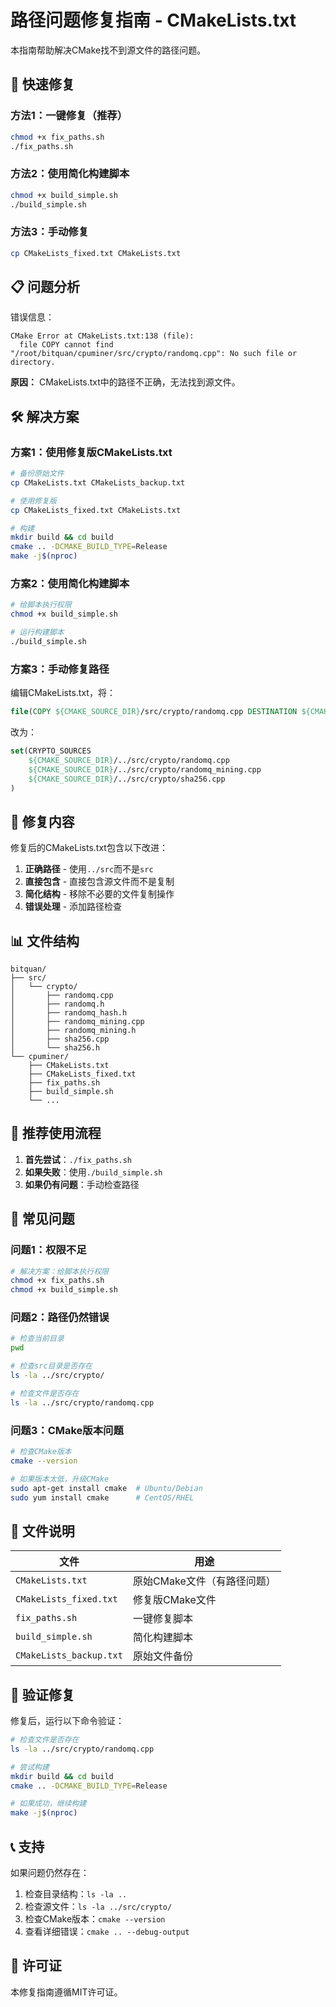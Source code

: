 # 路径问题修复指南 - CMakeLists.txt

本指南帮助解决CMake找不到源文件的路径问题。

## 🚀 快速修复

### 方法1：一键修复（推荐）
```bash
chmod +x fix_paths.sh
./fix_paths.sh
```

### 方法2：使用简化构建脚本
```bash
chmod +x build_simple.sh
./build_simple.sh
```

### 方法3：手动修复
```bash
cp CMakeLists_fixed.txt CMakeLists.txt
```

## 📋 问题分析

错误信息：
```
CMake Error at CMakeLists.txt:138 (file):
  file COPY cannot find "/root/bitquan/cpuminer/src/crypto/randomq.cpp": No such file or directory.
```

**原因：** CMakeLists.txt中的路径不正确，无法找到源文件。

## 🛠️ 解决方案

### 方案1：使用修复版CMakeLists.txt

```bash
# 备份原始文件
cp CMakeLists.txt CMakeLists_backup.txt

# 使用修复版
cp CMakeLists_fixed.txt CMakeLists.txt

# 构建
mkdir build && cd build
cmake .. -DCMAKE_BUILD_TYPE=Release
make -j$(nproc)
```

### 方案2：使用简化构建脚本

```bash
# 给脚本执行权限
chmod +x build_simple.sh

# 运行构建脚本
./build_simple.sh
```

### 方案3：手动修复路径

编辑CMakeLists.txt，将：
```cmake
file(COPY ${CMAKE_SOURCE_DIR}/src/crypto/randomq.cpp DESTINATION ${CMAKE_BINARY_DIR})
```

改为：
```cmake
set(CRYPTO_SOURCES
    ${CMAKE_SOURCE_DIR}/../src/crypto/randomq.cpp
    ${CMAKE_SOURCE_DIR}/../src/crypto/randomq_mining.cpp
    ${CMAKE_SOURCE_DIR}/../src/crypto/sha256.cpp
)
```

## 🔧 修复内容

修复后的CMakeLists.txt包含以下改进：

1. **正确路径** - 使用`../src`而不是`src`
2. **直接包含** - 直接包含源文件而不是复制
3. **简化结构** - 移除不必要的文件复制操作
4. **错误处理** - 添加路径检查

## 📊 文件结构

```
bitquan/
├── src/
│   └── crypto/
│       ├── randomq.cpp
│       ├── randomq.h
│       ├── randomq_hash.h
│       ├── randomq_mining.cpp
│       ├── randomq_mining.h
│       ├── sha256.cpp
│       └── sha256.h
└── cpuminer/
    ├── CMakeLists.txt
    ├── CMakeLists_fixed.txt
    ├── fix_paths.sh
    ├── build_simple.sh
    └── ...
```

## 🎯 推荐使用流程

1. **首先尝试**：`./fix_paths.sh`
2. **如果失败**：使用`./build_simple.sh`
3. **如果仍有问题**：手动检查路径

## 🐛 常见问题

### 问题1：权限不足
```bash
# 解决方案：给脚本执行权限
chmod +x fix_paths.sh
chmod +x build_simple.sh
```

### 问题2：路径仍然错误
```bash
# 检查当前目录
pwd

# 检查src目录是否存在
ls -la ../src/crypto/

# 检查文件是否存在
ls -la ../src/crypto/randomq.cpp
```

### 问题3：CMake版本问题
```bash
# 检查CMake版本
cmake --version

# 如果版本太低，升级CMake
sudo apt-get install cmake  # Ubuntu/Debian
sudo yum install cmake      # CentOS/RHEL
```

## 📁 文件说明

| 文件 | 用途 |
|------|------|
| `CMakeLists.txt` | 原始CMake文件（有路径问题） |
| `CMakeLists_fixed.txt` | 修复版CMake文件 |
| `fix_paths.sh` | 一键修复脚本 |
| `build_simple.sh` | 简化构建脚本 |
| `CMakeLists_backup.txt` | 原始文件备份 |

## 🎯 验证修复

修复后，运行以下命令验证：

```bash
# 检查文件是否存在
ls -la ../src/crypto/randomq.cpp

# 尝试构建
mkdir build && cd build
cmake .. -DCMAKE_BUILD_TYPE=Release

# 如果成功，继续构建
make -j$(nproc)
```

## 📞 支持

如果问题仍然存在：

1. 检查目录结构：`ls -la ..`
2. 检查源文件：`ls -la ../src/crypto/`
3. 检查CMake版本：`cmake --version`
4. 查看详细错误：`cmake .. --debug-output`

## 📄 许可证

本修复指南遵循MIT许可证。
